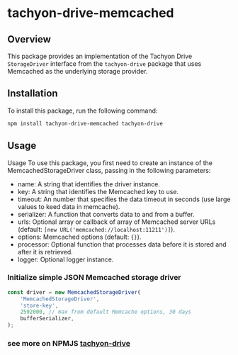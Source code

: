 # tachyon-drive-memcached

## Overview

This package provides an implementation of the Tachyon Drive `StorageDriver` interface from the `tachyon-drive` package that uses Memcached as the underlying storage provider.

## Installation

To install this package, run the following command:

```bash
npm install tachyon-drive-memcached tachyon-drive
```

## Usage

Usage
To use this package, you first need to create an instance of the MemcachedStorageDriver class, passing in the following parameters:

- name: A string that identifies the driver instance.
- key: A string that identifies the Memcached key to use.
- timeout: An number that specifies the data timeout in seconds (use large values to keed data in memcache).
- serializer: A function that converts data to and from a buffer.
- urls: Optional array or callback of array of Memcached server URLs (default: `[new URL('memcached://localhost:11211')]`).
- options: Memcached options (default: `{}`).
- processor: Optional function that processes data before it is stored and after it is retrieved.
- logger: Optional logger instance.

### Initialize simple JSON Memcached storage driver

```typescript
const driver = new MemcachedStorageDriver(
	'MemcachedStorageDriver',
	'store-key',
	2592000, // max from default Memcache options, 30 days
	bufferSerializer,
);
```

### see more on NPMJS [tachyon-drive](https://www.npmjs.com/package/tachyon-drive)
